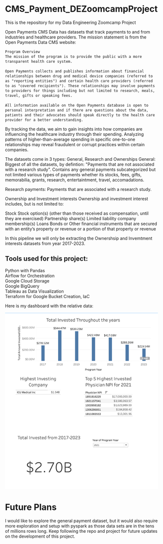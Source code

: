 # CMS_Payment_DEZoomcampProject
This is the repository for my Data Engineering Zoomcamp Project

Open Payments CMS Data has datasets that track payments to and from industries and healthcare providers.  The mission statement is from the Open Payments Data CMS website:  

```
Program Overview
The mission of the program is to provide the public with a more transparent health care system.

Open Payments collects and publishes information about financial relationships between drug and medical device companies (referred to as "reporting entities") and certain health care providers (referred to as "covered recipients"). These relationships may involve payments to providers for things including but not limited to research, meals, travel, gifts or speaking fees.

All information available on the Open Payments database is open to personal interpretation and if there are questions about the data, patients and their advocates should speak directly to the health care provider for a better understanding.
```

By tracking the data, we aim to gain insights into how companies are influencing the healthcare industry through their spending. Analyzing patterns of higher-than-average spending in specific one-to-one relationships may reveal fraudulent or corrupt practices within certain companies.

The datasets come in 3 types: General, Research and Ownerships
General: Biggest of all the datasets, by defintion: "Payments that are not associated with a research study".  Contains any general payments subcategorized but not limited various types of payments whether its stocks, fees, gifts, memorabilia, grants, research, entertaintment, travel, accomadations.

Research payments:
Payments that are associated with a research study.

Ownership and Investment interests
Ownership and investment interest includes, but is not limited to:

Stock
Stock option(s) (other than those received as compensation, until they are exercised)
Partnership share(s)
Limited liability company membership(s)
Loans
Bonds or
Other financial instruments that are secured with an entity’s property or revenue or a portion of that property or revenue

In this pipeline we will only be extracting the Ownershsip and Invemtment interests datasets from year 2017-2023.

## Tools used for this project:

Python with Pandas  
Airflow for Orchestration  
Google Cloud Storage  
Google BigQuery  
Tableau as Data Visualization  
Terraform for Google Bucket Creation, IaC  

Here is my dashboard with the relative data:

![Dashboard](dashboard.png)


# Future Plans

I would like to explore the general payment dataset, but it would also require more exploration and setup with pyspark as those data sets are in the tens of millions rows long. Keep following the repo and project for future updates on the development of this project.



